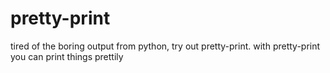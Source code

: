 # pretty-print

tired of the boring output from python,
try out pretty-print. 
with pretty-print you can print things prettily
